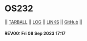 # OS232

|| [TARBALL]() || [LOG](TXT/mylog.txt) || [LINKS](https://kkuratolodon.github.io/os232/LINKS/) || [GitHub](https://github.com/kkuratolodon/os232/) ||

#### REV00: Fri 08 Sep 2023 17:17
